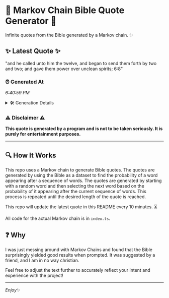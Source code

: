 # 📖 Markov Chain Bible Quote Generator 📖

Infinite quotes from the Bible generated by a Markov chain. ✨

## ✨ Latest Quote ✨
"and he called unto him the twelve, and began to send them forth by two and two; and gave them power over unclean spirits; 6:8"

### ⏰ Generated At
*6:40:59 PM*

<details>
    <summary>🛠️ Generation Details</summary>
    <p>
        <strong>🌱 Seed:</strong> and<br>
        <strong>🔄 Iterations:</strong> 24<br>
        <strong>📜 Context History:</strong><br>[ and ]: he<br>[ and, he ]: called<br>[ and, he, called ]: unto<br>[ and, he, called, unto ]: him<br>[ and, he, called, unto, him ]: the<br>[ and, he, called, unto, him, the ]: twelve,<br>[ he, called, unto, him, the, twelve, ]: and<br>[ called, unto, him, the, twelve,, and ]: began<br>[ unto, him, the, twelve,, and, began ]: to<br>[ him, the, twelve,, and, began, to ]: send<br>[ the, twelve,, and, began, to, send ]: them<br>[ twelve,, and, began, to, send, them ]: forth<br>[ and, began, to, send, them, forth ]: by<br>[ began, to, send, them, forth, by ]: two<br>[ to, send, them, forth, by, two ]: and<br>[ send, them, forth, by, two, and ]: two;<br>[ them, forth, by, two, and, two; ]: and<br>[ forth, by, two, and, two;, and ]: gave<br>[ by, two, and, two;, and, gave ]: them<br>[ two, and, two;, and, gave, them ]: power<br>[ and, two;, and, gave, them, power ]: over<br>[ two;, and, gave, them, power, over ]: unclean<br>[ and, gave, them, power, over, unclean ]: spirits;<br>[ gave, them, power, over, unclean, spirits; ]: 6:8<br>
    </p>
</details>

### ⚠️ Disclaimer ⚠️
**This quote is generated by a program and is not to be taken seriously. It is purely for entertainment purposes.**

---

## 🔍 How It Works

This repo uses a Markov chain to generate Bible quotes. The quotes are generated by using the Bible as a dataset to find the probability of a word appearing after a sequence of words. The quotes are generated by starting with a random word and then selecting the next word based on the probability of it appearing after the current sequence of words. This process is repeated until the desired length of the quote is reached.

This repo will update the latest quote in this README every 10 minutes. ⏳

All code for the actual Markov chain is in `index.ts`.

## ❓ Why

I was just messing around with Markov Chains and found that the Bible surprisingly yielded good results when prompted. 
It was suggested by a friend, and I am in no way christian.

Feel free to adjust the text further to accurately reflect your intent and experience with the project!

---

*Enjoy*✨

